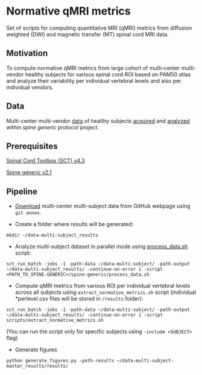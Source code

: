 # Normative qMRI metrics

Set of scripts for computing quantitative MRI (qMRI) metrics from diffusion weighted (DWI) and magnetic transfer (MT) spinal cord MRI data.

## Motivation

To compute normative qMRI metrics from large cohort of multi-center multi-vendor healthy subjects for various spinal cord ROI based on PAM50 atlas and analyze their variability per individual vertebral levels and also per individual vendors.

## Data 

Multi-center multi-vendor [data](https://spine-generic.readthedocs.io/en/latest/index.html) of healthy subjects [acquired](https://osf.io/tt4z9/) and [analyzed](https://spine-generic.readthedocs.io/en/latest/documentation.html#getting-started) within _spine generic protocol_ project.

## Prerequisites
[Spinal Cord Toolbox (SCT) v4.3](https://github.com/neuropoly/spinalcordtoolbox)

[Spine generic v2.1](https://github.com/sct-pipeline/spine-generic)

## Pipeline
- [Download](https://github.com/spine-generic/data-multi-subject#download) multi-center multi-subject data from GitHub webpage using ``git annex``.

- Create a folder where results will be generated:

`mkdir ~/data-multi-subject_results`

- Analyze multi-subject dataset in parallel mode using [process_data.sh](https://github.com/spine-generic/spine-generic/blob/master/process_data.sh) script:

`sct_run_batch -jobs -1 -path-data ~/data-multi-subject/ -path-output ~/data-multi-subject_results/ -continue-on-error 1 -script <PATH_TO_SPINE-GENERIC>/spine-generic/process_data.sh`

- Compute qMRI metrics from various ROI per individual vertebral levels across all subjects using `extract_normative_metrics.sh` script (individual \*perlevel.csv files will be stored in `/results` folder):

`sct_run_batch -jobs -1 -path-data ~/data-multi-subject/ -path-output ~/data-multi-subject_results/ -continue-on-error 1 -script scripts/extract_normative_metrics.sh`

(You can run the script only for specific subjects using `-include <SUBJECT>` flag)

- Generate figures

`python generate_figures.py -path-results ~/data-multi-subject-master_results/results/`
